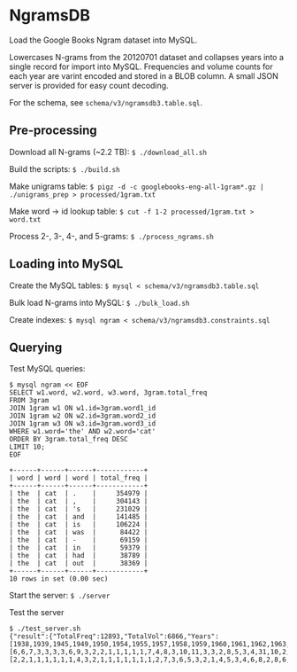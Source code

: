 # NgramsDB
Load the Google Books Ngram dataset into MySQL.

Lowercases N-grams from the 20120701 dataset and collapses years into a single record
for import into MySQL. Frequencies and volume counts for each year are varint encoded
and stored in a BLOB column. A small JSON server is provided for easy count decoding.

For the schema, see `schema/v3/ngramsdb3.table.sql`.

## Pre-processing

Download all N-grams (~2.2 TB): `$ ./download_all.sh`

Build the scripts: `$ ./build.sh`

Make unigrams table: `$ pigz -d -c googlebooks-eng-all-1gram*.gz | ./unigrams_prep > processed/1gram.txt`

Make word -> id lookup table: `$ cut -f 1-2 processed/1gram.txt > word.txt`

Process 2-, 3-, 4-, and 5-grams: `$ ./process_ngrams.sh`

## Loading into MySQL

Create the MySQL tables: `$ mysql < schema/v3/ngramsdb3.table.sql`

Bulk load N-grams into MySQL: `$ ./bulk_load.sh`

Create indexes: `$ mysql ngram < schema/v3/ngramsdb3.constraints.sql`

## Querying

Test MySQL queries: 
```
$ mysql ngram << EOF
SELECT w1.word, w2.word, w3.word, 3gram.total_freq 
FROM 3gram 
JOIN 1gram w1 ON w1.id=3gram.word1_id 
JOIN 1gram w2 ON w2.id=3gram.word2_id 
JOIN 1gram w3 ON w3.id=3gram.word3_id 
WHERE w1.word='the' AND w2.word='cat' 
ORDER BY 3gram.total_freq DESC 
LIMIT 10;
EOF

+------+------+------+------------+
| word | word | word | total_freq |
+------+------+------+------------+
| the  | cat  | .    |     354979 |
| the  | cat  | ,    |     304143 |
| the  | cat  | 's   |     231029 |
| the  | cat  | and  |     141485 |
| the  | cat  | is   |     106224 |
| the  | cat  | was  |      84422 |
| the  | cat  | -    |      69159 |
| the  | cat  | in   |      59379 |
| the  | cat  | had  |      38789 |
| the  | cat  | out  |      38369 |
+------+------+------+------------+
10 rows in set (0.00 sec)
```

Start the server: `$ ./server`

Test the server
```
$ ./test_server.sh
{"result":{"TotalFreq":12893,"TotalVol":6866,"Years":[1938,1939,1945,1949,1950,1954,1955,1957,1958,1959,1960,1961,1962,1963,1964,1965,1966,1967,1968,1969,1970,1971,1972,1973,1974,1975,1976,1977,1978,1979,1980,1981,1982,1983,1984,1985,1986,1987,1988,1989,1990,1991,1992,1993,1994,1995,1996,1997,1998,1999,2000,2001,2002,2003,2004,2005,2006,2007,2008],"Freqs":[6,6,7,3,3,3,3,6,9,3,2,2,1,1,1,1,1,7,4,8,3,10,11,3,3,2,8,5,3,4,31,10,2,13,9,6,18,5,32,35,16,16,19,29,35,56,79,54,58,82,126,97,97,90,147,139,87,82,112],"Vols":[2,2,1,1,1,1,1,1,4,3,2,1,1,1,1,1,1,1,2,7,3,6,5,3,2,1,4,5,3,4,6,8,2,8,6,6,11,5,15,14,14,13,15,22,32,37,39,38,45,65,74,70,73,61,71,80,70,68,85]},"error":null,"id":1}
```
